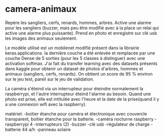 # camera-animaux
Repère les sangliers, cerfs, renards, hommes, arbres. Active une alarme pour les sangliers (buzzer, mais peu être modifié avec à la place un relai qui active une alarme plus puissante). Prend en photo et enregistre sur clé usb les images des animaux seulement.

Le modèle utilisé est un mobilenet modifié présent dans la librairie keras.applications. la dernière couche a été enlevée et remplacée par une couche Dense de 5 sorties (pour les 5 classes à distinguer) avec une activation softmax. J'ai fait du transfer learning avec des datasets présents dans kaggle pour obtenir un dataset de photos d'arbres, hommes et animaux (sangliers, cerfs, renards). On obtient un score de 95 % environ sur le jeu test, pareil sur le jeu de validation.

La caméra s'éteind via un interrupteur pour éteindre normalement la raspberrypi, et l'autre interrupteur éteind l'alarme au besoin. Quand une photo est prise, elle est intitulée avec l'heure et la date de la prise(quand il y a une connexion wifi avec la raspberry).

matériel:
-boitier étanche pour caméra et électronique avec couvercle transparent, boitier étanche pour la batterie.
-caméra nocturne raspberry
-raspberrypi 4
-interrupteurs (2)
-buzzer
-clé usb
-régulateur de charge
-batterie 44 a/h
-panneau solaire



